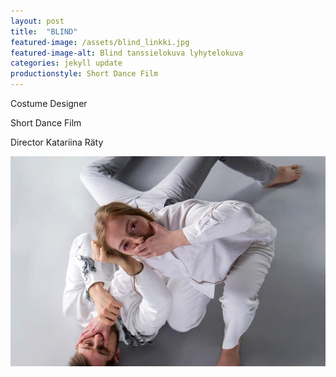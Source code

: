 ```yaml
---
layout: post
title:  "BLIND"
featured-image: /assets/blind_linkki.jpg
featured-image-alt: Blind tanssielokuva lyhytelokuva
categories: jekyll update
productionstyle: Short Dance Film
---
```

Costume Designer

Short Dance Film

Director Katariina Räty

![alt text](/assets/blind_linkki.jpg)
